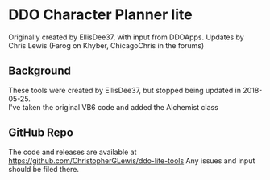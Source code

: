 # DDO Character Planner lite
Originally created by EllisDee37, with input from DDOApps.
Updates by Chris Lewis (Farog on Khyber, ChicagoChris in the forums)

## Background
These tools were created by EllisDee37, but stopped being updated in 2018-05-25.  
I've taken the original VB6 code and added the Alchemist class 

## GitHub Repo
The code and releases are available at https://github.com/ChristopherGLewis/ddo-lite-tools
Any issues and input should be filed there.


